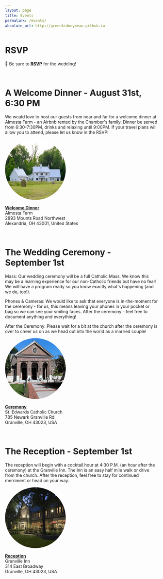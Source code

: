 ```yaml
---
layout: page
title: Events
permalink: /events/
absolute_url: http://greenkidneybean.github.io
---
```

# RSVP

:love_letter: Be sure to [**RSVP**](https://docs.google.com/forms/d/e/1FAIpQLSd_MzuuS82EDIATcF792774-Nrx1SGetv0fAx3lipBHtAOeoA/viewform?usp=sf_link) for the wedding!

<p><img src="{{ '/assets/banners/banner_3.png' | prepend:site.baseurl }}" alt="" /></p>

# A Welcome Dinner - August 31st, 6:30 PM

We would love to host our guests from near and far for a welcome dinner  at Almosta Farm - an Airbnb rented by the Chamber's family.  Dinner be served  from 6:30-7:30PM, drinks and relaxing until 9:00PM. If your travel plans will allow you to attend, please let us know in the RSVP!

<a href="https://goo.gl/maps/SjZHjQVKSY42">
  <img class="centered-and-cropped" width="200" height="200" style="border-radius:50%" src="/assets/airbnb.jpeg">
</a>

[**Welcome Dinner**](https://goo.gl/maps/SjZHjQVKSY42)  
Almosta Farm  
2893 Mounts Road Northwest  
Alexandria, OH 43001, United States  

<p><img src="{{ '/assets/banners/banner_3.png' | prepend:site.baseurl }}" alt="" /></p>

# The Wedding Ceremony - September 1st

Mass: Our wedding ceremony will be a full Catholic Mass. We know this may be a learning experience for our non-Catholic friends but have no fear! We will have a program ready so you know exactly what's happening (and we do, too!).  

Phones & Cameras: We would like to ask that everyone is in-the-moment for the ceremony - for us, this means leaving your phones in your pocket or bag so we can see your smiling faces. After the ceremony - feel free to document anything and everything!  

After the Ceremony: Please wait for a bit at the church after the ceremony is over to cheer us on as we head out into the world as a married couple!  

<a href="https://goo.gl/maps/TBym3DFVSvT2">
  <img class="centered-and-cropped" width="200" height="200" style="border-radius:50%" src="/assets/st_edwards.jpg">
</a>

[**Ceremony**](https://goo.gl/maps/TBym3DFVSvT2)  
St. Edwards Catholic Church  
785 Newark Granville Rd  
Granville, OH 43023, USA  

<p><img src="{{ '/assets/banners/banner_3.png' | prepend:site.baseurl }}" alt="" /></p>

# The Reception - September 1st

The reception will begin with a cocktail hour at 4:30 P.M. (an hour after the ceremony) at the Granville Inn. The Inn is an easy half mile walk or drive from the church.  After the reception, feel free to stay for continued merriment or head on your way.

<a href="https://goo.gl/maps/cB3119F7HqL2">
  <img class="centered-and-cropped" width="200" height="200" style="border-radius:50%" src="/assets/granville_inn.jpeg">
</a>

[**Reception**](https://goo.gl/maps/cB3119F7HqL2)  
Granville Inn  
314 East Broadway  
Granville, OH 43023, USA  
